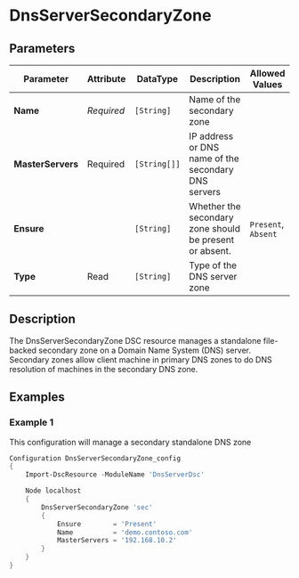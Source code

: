 # DnsServerSecondaryZone

## Parameters

| Parameter         | Attribute  | DataType     | Description                                             | Allowed Values      |
| ----------------- | ---------- | ------------ | ------------------------------------------------------- | ------------------- |
| **Name**          | *Required* | `[String]`   | Name of the secondary zone                              |                     |
| **MasterServers** | Required   | `[String[]]` | IP address or DNS name of the secondary DNS servers     |                     |
| **Ensure**        |            | `[String]`   | Whether the secondary zone should be present or absent. | `Present`, `Absent` |
| **Type**          | Read       | `[String]`   | Type of the DNS server zone                             |                     |

## Description

The DnsServerSecondaryZone DSC resource manages a standalone file-backed
secondary zone on a Domain Name System (DNS) server. Secondary zones allow
client machine in primary DNS zones to do DNS resolution of machines in the
secondary DNS zone.

## Examples

### Example 1

This configuration will manage a secondary standalone DNS zone

```powershell
Configuration DnsServerSecondaryZone_config
{
    Import-DscResource -ModuleName 'DnsServerDsc'

    Node localhost
    {
        DnsServerSecondaryZone 'sec'
        {
            Ensure        = 'Present'
            Name          = 'demo.contoso.com'
            MasterServers = '192.168.10.2'
        }
    }
}
```

